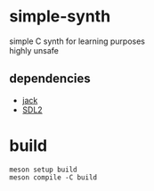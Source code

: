 # simple-synth
simple C synth for learning purposes  
highly unsafe  

## dependencies
- [jack](https://jackaudio.org/api/)
- [SDL2](https://www.libsdl.org/)

# build
```
meson setup build
meson compile -C build
```
